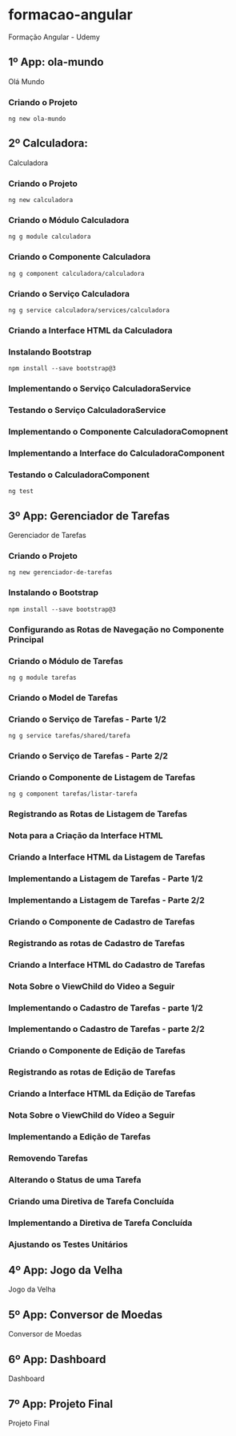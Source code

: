 # formacao-angular

Formação Angular - Udemy

## 1º App: ola-mundo

Olá Mundo

### Criando o Projeto

```npm
ng new ola-mundo
```

## 2º Calculadora:

Calculadora

### Criando o Projeto

```npm
ng new calculadora
```

### Criando o Módulo Calculadora

```npm
ng g module calculadora
```

### Criando o Componente Calculadora

```npm
ng g component calculadora/calculadora
```

### Criando o Serviço Calculadora

```npm
ng g service calculadora/services/calculadora
```

### Criando a Interface HTML da Calculadora

### Instalando Bootstrap

```npm
npm install --save bootstrap@3
```

### Implementando o Serviço CalculadoraService

### Testando o Serviço CalculadoraService

### Implementando o Componente CalculadoraComopnent

### Implementando a Interface do CalculadoraComponent

### Testando o CalculadoraComponent

```npm
ng test
```

## 3º App: Gerenciador de Tarefas

Gerenciador de Tarefas

### Criando o Projeto

```npm
ng new gerenciador-de-tarefas
```

### Instalando o Bootstrap

```npm
npm install --save bootstrap@3
```

### Configurando as Rotas de Navegação no Componente Principal

### Criando o Módulo de Tarefas

```npm
ng g module tarefas
```

### Criando o Model de Tarefas

### Criando o Serviço de Tarefas - Parte 1/2

```npm
ng g service tarefas/shared/tarefa
```

### Criando o Serviço de Tarefas - Parte 2/2

### Criando o Componente de Listagem de Tarefas

```npm
ng g component tarefas/listar-tarefa
```

### Registrando as Rotas de Listagem de Tarefas

### Nota para a Criação da Interface HTML

### Criando a Interface HTML da Listagem de Tarefas

### Implementando a Listagem de Tarefas - Parte 1/2

### Implementando a Listagem de Tarefas - Parte 2/2

### Criando o Componente de Cadastro de Tarefas

### Registrando as rotas de Cadastro de Tarefas

### Criando a Interface HTML do Cadastro de Tarefas

### Nota Sobre o ViewChild do Video a Seguir

### Implementando o Cadastro de Tarefas - parte 1/2

### Implementando o Cadastro de Tarefas - parte 2/2

### Criando o Componente de Edição de Tarefas

### Registrando as rotas de Edição de Tarefas

### Criando a Interface HTML da Edição de Tarefas

### Nota Sobre o ViewChild do Vídeo a Seguir

### Implementando a Edição de Tarefas

### Removendo Tarefas

### Alterando o Status de uma Tarefa

### Criando uma Diretiva de Tarefa Concluída

### Implementando a Diretiva de Tarefa Concluída

### Ajustando os Testes Unitários

## 4º App: Jogo da Velha

Jogo da Velha

## 5º App: Conversor de Moedas

Conversor de Moedas

## 6º App: Dashboard

Dashboard

## 7º App: Projeto Final

Projeto Final
